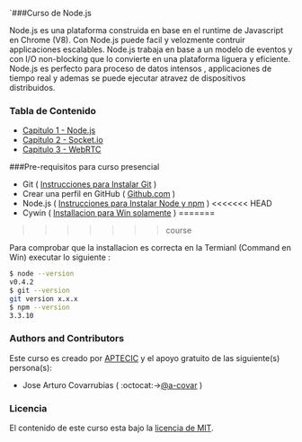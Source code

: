 `###Curso de Node.js

Node.js es una plataforma construida en base en el runtime de Javascript en Chrome (V8). Con Node.js puede facil y velozmente contruir applicaciones escalables. Node.js trabaja en base a un modelo de eventos y con I/O non-blocking que lo convierte en una plataforma liguera y eficiente. Node.js es perfecto para proceso de datos intensos , applicaciones de tiempo real y ademas se puede ejecutar atravez de dispositivos distribuidos.

### Tabla de Contenido

* [Capitulo 1 - Node.js](Capitulo1/README.md)
* [Capitulo 2 - Socket.io](Capitulo2/README.md)
* [Capitulo 3 - WebRTC](Capitulo3/README.md)


###Pre-requisitos para curso presencial

* Git  ( [Instrucciones para Instalar Git](http://git-scm.com/) )
* Crear una perfil en GitHub ( [Github.com](https://github.com/) )
* Node.js ( [Instrucciones para Instalar Node y npm](https://nodejs.org/en/download/) )
<<<<<<< HEAD
* Cywin ( [Installacion para Win solamente](http://cygwin.com/install.html) )
=======
>>>>>>> course


Para comprobar que la installacion es correcta en la Termianl (Command en Win) executar lo siguiente :
```bash
$ node --version
v0.4.2
$ git --version
git version x.x.x
$ npm --version
3.3.10
```


### Authors and Contributors
Este curso es creado por [APTECIC](http://aptecic.org/) y el apoyo gratuito de las siguiente(s) persona(s):
* Jose Arturo Covarrubias ( :octocat:->[@a-covar](https://github.com/a-covar) )

### Licencia
El contenido de este curso esta bajo la [licencia de MIT](LICENCE.md).

